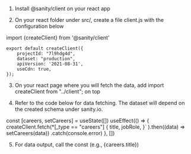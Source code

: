 
1.  Install @sanity/client on your react app
    
2.  On your react folder under src/, create a file client.js with the configuration below
    
import {createClient} from '@sanity/client'
    
    export default createClient({ 
	    projectId: "7l9hdg4d", 
	    dataset: "production", 
	    apiVersion: '2021-08-31', 
	    useCdn: true, 
    });

3. On your react page where you will fetch the data, add import createClient  from "../client"; on top

4. Refer to the code below for data fetching. The dataset will depend on the created schema under sanity.io.

 const [careers, setCareers] = useState([])
 useEffect(() => {
    createClient.fetch(*[_type == "careers"] {
        title,
        jobRole,
      }` ).then((data) => setCareers(data)) .catch(console.error)
  }, [])

5. For data output, call the const (e.g., {careers.title})
